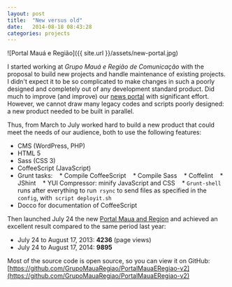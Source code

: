 ```yaml
---
layout: post
title:  "New versus old"
date:   2014-08-18 08:43:28
categories: projects
---
```


![Portal Mauá e Região]({{ site.url }}/assets/new-portal.jpg)

I started working at *Grupo Mauá e Região de Comunicação* with the proposal to build new projects and handle maintenance of existing projects. I didn't expect it to be so complicated to make changes in such a poorly designed and completely out of any development standard product. Did much to improve (and improve) our [news portal](https://github.com/GrupoMauaRegiao/portal-v1) with significant effort. However, we cannot draw many legacy codes and scripts poorly designed: a new product needed to be built in parallel.

Thus, from March to July worked hard to build a new product that could meet the needs of our audience, both to use the following features:

* CMS (WordPress, PHP)
* HTML 5
* Sass (CSS 3)
* CoffeeScript (JavaScript)
* Grunt tasks:
   * Compile CoffeeScript
   * Compile Sass
   * Coffelint
   * JShint
   * YUI Compressor: minify JavaScript and CSS
   * `Grunt-shell` runs after everything to run` rsync` to send files as specified in the `config`, with` script deployit.sh`
* Docco for documentation of CoffeeScript

Then launched July 24 the new [Portal Maua and Region](http://portalmauaeregiao.com.br) and achieved an excellent result compared to the same period last year:

* July 24 to August 17, 2013: **4236** (page views)
* July 24 to August 17, 2014: **9895**

Most of the source code is open source, so you can view it on GitHub:
[https://github.com/GrupoMauaRegiao/PortalMauaERegiao-v2](https://github.com/GrupoMauaRegiao/PortalMauaERegiao-v2)
